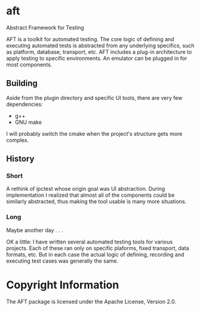 # aft
Abstract Framework for Testing

AFT is a toolkit for automated testing.  The core logic of defining and executing 
automated tests is abstracted from any underlying specifics, such as platform, 
database, transport, etc.  AFT includes a plug-in architecture to apply testing to 
specific environments.  An emulator can be plugged in for most components.

## Building

Aside from the plugin directory and specific UI tools, there are very few dependencies:
- g++
- GNU make

I will probably switch the cmake when the project's structure gets more complex.

## History

### Short

A rethink of ipctest whose origin goal was UI abstraction.  During implementation I 
realized that almost all of the components could be similarly abstracted, thus making 
the tool usable is many more situations.

### Long

Maybe another day . . .

OK a little:  I have written several automated testing tools for various projects.  Each of 
these ran only on specific plaforms, fixed transport, data formats, etc.  But in each case 
the actual logic of defining, recording and executing test cases was generally the same.

# Copyright Information

The AFT package is licensed under the Apache License, Version 2.0.
